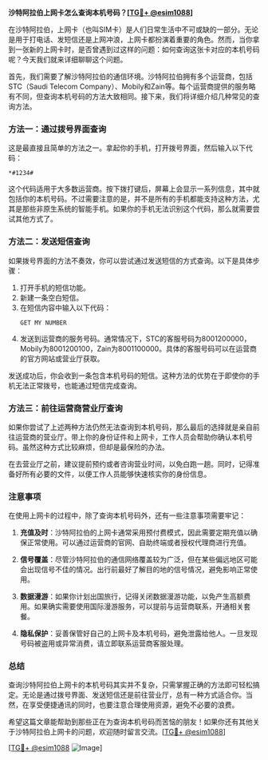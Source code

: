 **沙特阿拉伯上网卡怎么查询本机号码？[[TG💪+ @esim1088](https://t.me/s/esim1088)]**

在沙特阿拉伯，上网卡（也叫SIM卡）是人们日常生活中不可或缺的一部分。无论是用于打电话、发短信还是上网冲浪，上网卡都扮演着重要的角色。然而，当你拿到一张新的上网卡时，是否曾遇到过这样的问题：如何查询这张卡对应的本机号码呢？今天我们就来详细聊聊这个问题。

首先，我们需要了解沙特阿拉伯的通信环境。沙特阿拉伯拥有多个运营商，包括STC（Saudi Telecom Company）、Mobily和Zain等。每个运营商提供的服务略有不同，但查询本机号码的方法大致相同。接下来，我们将详细介绍几种常见的查询方法。

### 方法一：通过拨号界面查询

这是最直接且简单的方法之一。拿起你的手机，打开拨号界面，然后输入以下代码：

```
*#1234#
```

这个代码适用于大多数运营商。按下拨打键后，屏幕上会显示一系列信息，其中就包括你的本机号码。不过需要注意的是，并不是所有的手机都能支持这种方法，尤其是那些非原生系统的智能手机。如果你的手机无法识别这个代码，那么就需要尝试其他方式了。

### 方法二：发送短信查询

如果拨号界面的方法不奏效，你可以尝试通过发送短信的方式查询。以下是具体步骤：

1. 打开手机的短信功能。
2. 新建一条空白短信。
3. 在短信内容中输入以下代码：
   ```
   GET MY NUMBER
   ```
4. 发送到运营商的服务号码。通常情况下，STC的客服号码为8001200000，Mobily为8001200100，Zain为8001100000。具体的客服号码可以在运营商的官方网站或营业厅获取。

发送成功后，你会收到一条包含本机号码的短信。这种方法的优势在于即使你的手机无法正常拨号，也能通过短信完成查询。

### 方法三：前往运营商营业厅查询

如果你尝试了上述两种方法仍然无法查询到本机号码，那么最后的选择就是亲自前往运营商的营业厅。带上你的身份证件和上网卡，工作人员会帮助你确认本机号码。虽然这种方式比较麻烦，但却是最保险的办法。

在去营业厅之前，建议提前预约或者咨询营业时间，以免白跑一趟。同时，记得准备好所有必要的文件，以便工作人员能够快速核实你的身份信息。

### 注意事项

在使用上网卡的过程中，除了查询本机号码外，还有一些注意事项需要牢记：

1. **充值及时**：沙特阿拉伯的上网卡通常采用预付费模式，因此需要定期充值以确保正常使用。可以通过运营商的官网、自助终端或者授权代理商进行充值。

2. **信号覆盖**：尽管沙特阿拉伯的通信网络覆盖较为广泛，但在某些偏远地区可能会出现信号不佳的情况。出行前最好了解目的地的信号情况，避免影响正常使用。

3. **数据漫游**：如果你计划出国旅行，记得关闭数据漫游功能，以免产生高额费用。如果确实需要使用国际漫游服务，可以提前与运营商联系，开通相关套餐。

4. **隐私保护**：妥善保管好自己的上网卡及本机号码，避免泄露给他人。一旦发现号码被盗用或异常消费，请立即联系运营商客服处理。

### 总结

查询沙特阿拉伯上网卡的本机号码其实并不复杂，只需掌握正确的方法即可轻松搞定。无论是通过拨号界面、发送短信还是前往营业厅，总有一种方式适合你。当然，在享受便捷通讯的同时，也要注意合理使用资源，避免不必要的浪费。

希望这篇文章能帮助到那些正在为查询本机号码而苦恼的朋友！如果你还有其他关于沙特阿拉伯上网卡的问题，欢迎随时留言交流。[[TG💪+ @esim1088](https://t.me/s/esim1088)]

[[TG💪+ @esim1088](https://t.me/s/esim1088) ![Image](https://i.postimg.cc/4NQfJmqS/Snipaste-2025-05-13-00-14-12.png)]